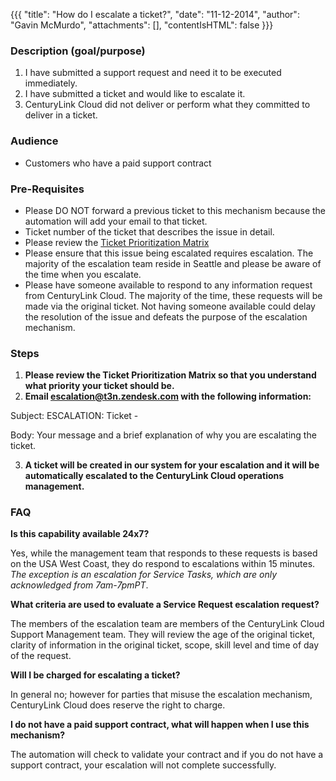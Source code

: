 {{{
  "title": "How do I escalate a ticket?",
  "date": "11-12-2014",
  "author": "Gavin McMurdo",
  "attachments": [],
  "contentIsHTML": false
}}}

### Description (goal/purpose)


1. I have submitted a support request and need it to be executed immediately.
2. I have submitted a ticket and would like to escalate it.
3. CenturyLink Cloud did not deliver or perform what they committed to deliver in a ticket.

### Audience

- Customers who have a paid support contract</li>


### Pre-Requisites

- Please DO NOT forward a previous ticket to this mechanism because the automation will add your email to that ticket.
- Ticket number of the ticket that describes the issue in detail.
- Please review the [Ticket Prioritization Matrix](../Support/ticket-prioritization-matrix.md)
- Please ensure that this issue being escalated requires escalation. The majority of the escalation team reside in Seattle and please be aware of the time when you escalate.
- Please have someone available to respond to any information request from CenturyLink Cloud. The majority of the time, these requests will be made via the original ticket. Not having someone available could delay the resolution of the issue
    and defeats the purpose of the escalation mechanism.


### Steps

1. **Please review the Ticket Prioritization Matrix so that you understand what priority your ticket should be.**
2. **Email escalation@t3n.zendesk.com with the following information:**

  Subject: ESCALATION: Ticket - <your ticket number>

  Body: Your message and a brief explanation of why you are escalating the ticket.

3. **A ticket will be created in our system for your escalation and it will be automatically escalated to the CenturyLink Cloud operations management.**

### FAQ

**Is this capability available 24x7?**

Yes, while the management team that responds to these requests is based on the USA West Coast, they do respond to escalations within 15 minutes. *The exception is an escalation for Service Tasks, which are only acknowledged from 7am-7pmPT*.

**What criteria are used to evaluate a Service Request escalation request?**

The members of the escalation team are members of the CenturyLink Cloud Support Management team. They will review the age of the original ticket, clarity of information in the original ticket, scope, skill level and time of day of the request.

**Will I be charged for escalating a ticket?**

In general no; however for parties that misuse the escalation mechanism, CenturyLink Cloud does reserve the right to charge.

**I do not have a paid support contract, what will happen when I use this mechanism?**

The automation will check to validate your contract and if you do not have a support contract, your escalation will not complete successfully.

